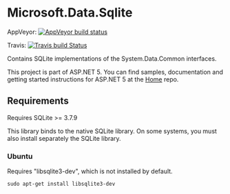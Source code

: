 Microsoft.Data.Sqlite
=====================

AppVeyor: [![AppVeyor build status](https://ci.appveyor.com/api/projects/status/p48patmrpydigrj0?svg=true)](https://ci.appveyor.com/project/aspnetci/microsoft-data-sqlite)

Travis: [![Travis build Status](https://travis-ci.org/aspnet/Microsoft.Data.Sqlite.svg?branch=dev)](https://travis-ci.org/aspnet/Microsoft.Data.Sqlite)

Contains SQLite implementations of the System.Data.Common interfaces.

This project is part of ASP.NET 5. You can find samples, documentation and getting started instructions for ASP.NET 5 at the [Home](https://github.com/aspnet/home) repo.

## Requirements
Requires SQLite >= 3.7.9

This library binds to the native SQLite library. On some systems, you must also install separately the SQLite library.

### Ubuntu
Requires "libsqlite3-dev", which is not installed by default.
```
sudo apt-get install libsqlite3-dev
```
